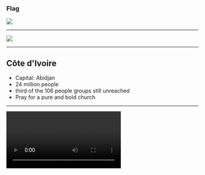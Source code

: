 ### Flag

![](https://upload.wikimedia.org/wikipedia/commons/f/fe/Flag_of_C%C3%B4te_d%27Ivoire.svg)

---

![](https://upload.wikimedia.org/wikipedia/commons/9/9b/C%C3%B4te_d%27Ivoire_%28orthographic_projection%29.svg)

---

## Côte d'Ivoire

- Capital: Abidjan
- 24 million people
- third of the 106 people groups still unreached
- Pray for a pure and bold church

---

![](https://storage.googleapis.com/prayer-videos/country/cotedivoire.mp4)
